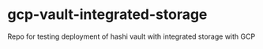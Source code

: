 # gcp-vault-integrated-storage
Repo for testing deployment of hashi vault with integrated storage with GCP
